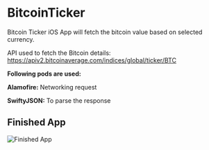 # BitcoinTicker
Bitcoin Ticker iOS App will fetch the bitcoin value based on selected currency.

API used to fetch the Bitcoin details: https://apiv2.bitcoinaverage.com/indices/global/ticker/BTC

**Following pods are used:**

**Alamofire:** Networking request

**SwiftyJSON:** To parse the response

## Finished App
![Finished App](http://i.giphy.com/l0HlQGzz2MQCKIBI4.gif)


